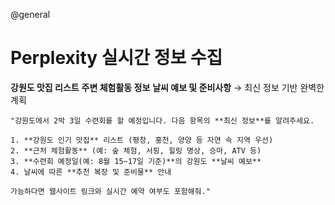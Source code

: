 @general

# Perplexity 실시간 정보 수집

**강원도 맛집 리스트**
**주변 체험활동 정보**
**날씨 예보 및 준비사항**
→ 최신 정보 기반 완벽한 계획

```
"강원도에서 2박 3일 수련회를 할 예정입니다. 다음 항목의 **최신 정보**를 알려주세요.

1. **강원도 인기 맛집** 리스트 (평창, 홍천, 양양 등 자연 속 지역 우선)
2. **근처 체험활동** (예: 숲 체험, 서핑, 힐링 명상, 승마, ATV 등)
3. **수련회 예정일(예: 8월 15~17일 기준)**의 강원도 **날씨 예보**
4. 날씨에 따른 **추천 복장 및 준비물** 안내

가능하다면 웹사이트 링크와 실시간 예약 여부도 포함해줘."
```
